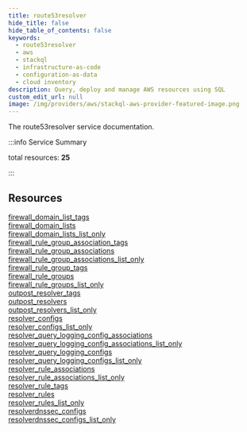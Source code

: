 ```yaml
---
title: route53resolver
hide_title: false
hide_table_of_contents: false
keywords:
  - route53resolver
  - aws
  - stackql
  - infrastructure-as-code
  - configuration-as-data
  - cloud inventory
description: Query, deploy and manage AWS resources using SQL
custom_edit_url: null
image: /img/providers/aws/stackql-aws-provider-featured-image.png
---
```


The route53resolver service documentation.

:::info Service Summary

<div class="row">
<div class="providerDocColumn">
<span>total resources:&nbsp;<b>25</b></span><br />
</div>
</div>

:::

## Resources
<div class="row">
<div class="providerDocColumn">
<a href="/providers/aws/route53resolver/firewall_domain_list_tags/">firewall_domain_list_tags</a><br />
<a href="/providers/aws/route53resolver/firewall_domain_lists/">firewall_domain_lists</a><br />
<a href="/providers/aws/route53resolver/firewall_domain_lists_list_only/">firewall_domain_lists_list_only</a><br />
<a href="/providers/aws/route53resolver/firewall_rule_group_association_tags/">firewall_rule_group_association_tags</a><br />
<a href="/providers/aws/route53resolver/firewall_rule_group_associations/">firewall_rule_group_associations</a><br />
<a href="/providers/aws/route53resolver/firewall_rule_group_associations_list_only/">firewall_rule_group_associations_list_only</a><br />
<a href="/providers/aws/route53resolver/firewall_rule_group_tags/">firewall_rule_group_tags</a><br />
<a href="/providers/aws/route53resolver/firewall_rule_groups/">firewall_rule_groups</a><br />
<a href="/providers/aws/route53resolver/firewall_rule_groups_list_only/">firewall_rule_groups_list_only</a><br />
<a href="/providers/aws/route53resolver/outpost_resolver_tags/">outpost_resolver_tags</a><br />
<a href="/providers/aws/route53resolver/outpost_resolvers/">outpost_resolvers</a><br />
<a href="/providers/aws/route53resolver/outpost_resolvers_list_only/">outpost_resolvers_list_only</a><br />
<a href="/providers/aws/route53resolver/resolver_configs/">resolver_configs</a>
</div>
<div class="providerDocColumn">
<a href="/providers/aws/route53resolver/resolver_configs_list_only/">resolver_configs_list_only</a><br />
<a href="/providers/aws/route53resolver/resolver_query_logging_config_associations/">resolver_query_logging_config_associations</a><br />
<a href="/providers/aws/route53resolver/resolver_query_logging_config_associations_list_only/">resolver_query_logging_config_associations_list_only</a><br />
<a href="/providers/aws/route53resolver/resolver_query_logging_configs/">resolver_query_logging_configs</a><br />
<a href="/providers/aws/route53resolver/resolver_query_logging_configs_list_only/">resolver_query_logging_configs_list_only</a><br />
<a href="/providers/aws/route53resolver/resolver_rule_associations/">resolver_rule_associations</a><br />
<a href="/providers/aws/route53resolver/resolver_rule_associations_list_only/">resolver_rule_associations_list_only</a><br />
<a href="/providers/aws/route53resolver/resolver_rule_tags/">resolver_rule_tags</a><br />
<a href="/providers/aws/route53resolver/resolver_rules/">resolver_rules</a><br />
<a href="/providers/aws/route53resolver/resolver_rules_list_only/">resolver_rules_list_only</a><br />
<a href="/providers/aws/route53resolver/resolverdnssec_configs/">resolverdnssec_configs</a><br />
<a href="/providers/aws/route53resolver/resolverdnssec_configs_list_only/">resolverdnssec_configs_list_only</a>
</div>
</div>